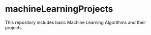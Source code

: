 # machineLearningProjects
This repository includes basic Machine Learning Algorithms and their projects.
